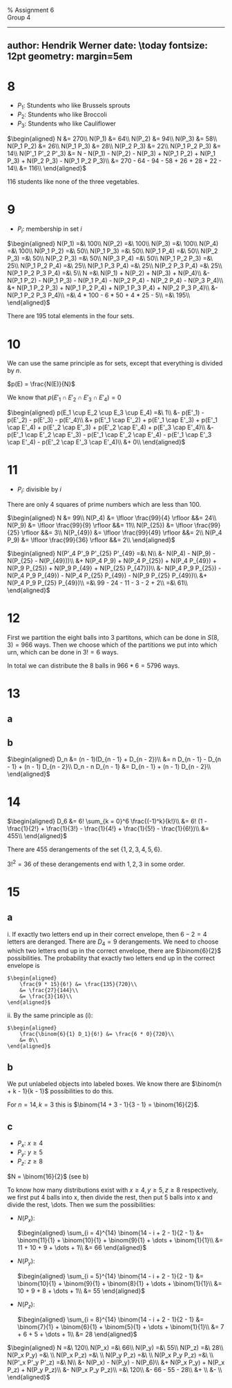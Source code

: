% Assignment 6\
	Group 4

---
author: Hendrik Werner
date: \today
fontsize: 12pt
geometry: margin=5em
---

# 8
* $P_1$: Stundents who like Brussels sprouts
* $P_2$: Stundents who like Broccoli
* $P_3$: Stundents who like Cauliflower

$\begin{aligned}
	N &= 270\\
	N(P_1) &= 64\\
	N(P_2) &= 94\\
	N(P_3) &= 58\\
	N(P_1 P_2) &= 26\\
	N(P_1 P_3) &= 28\\
	N(P_2 P_3) &= 22\\
	N(P_1 P_2 P_3) &= 14\\
	N(P'_1 P'_2 P'_3) &= N - N(P_1) - N(P_2) - N(P_3) + N(P_1 P_2) + N(P_1 P_3) + N(P_2 P_3) - N(P_1 P_2 P_3)\\
	&= 270 - 64 - 94 - 58 + 26 + 28 + 22 - 14\\
	&= 116\\
\end{aligned}$

116 students like none of the three vegetables.

# 9
* $P_i$: membership in set $i$

$\begin{aligned}
	N(P_1) =&\ 100\\
	N(P_2) =&\ 100\\
	N(P_3) =&\ 100\\
	N(P_4) =&\ 100\\
	N(P_1 P_2) =&\ 50\\
	N(P_1 P_3) =&\ 50\\
	N(P_1 P_4) =&\ 50\\
	N(P_2 P_3) =&\ 50\\
	N(P_2 P_3) =&\ 50\\
	N(P_3 P_4) =&\ 50\\
	N(P_1 P_2 P_3) =&\ 25\\
	N(P_1 P_2 P_4) =&\ 25\\
	N(P_1 P_3 P_4) =&\ 25\\
	N(P_2 P_3 P_4) =&\ 25\\
	N(P_1 P_2 P_3 P_4) =&\ 5\\
	N =&\ N(P_1) + N(P_2) + N(P_3) + N(P_4)\\
	&- N(P_1 P_2) - N(P_1 P_3) - N(P_1 P_4) - N(P_2 P_4) - N(P_2 P_4) - N(P_3 P_4)\\
	&+ N(P_1 P_2 P_3) + N(P_1 P_2 P_4) + N(P_1 P_3 P_4) + N(P_2 P_3 P_4)\\
	&- N(P_1 P_2 P_3 P_4)\\
	=&\ 4 * 100 - 6 * 50 + 4 * 25 - 5\\
	=&\ 195\\
\end{aligned}$

There are 195 total elements in the four sets.

# 10
We can use the same principle as for sets, except that everything is divided by $n$.

$p(E) = \frac{N(E)}{N}$

We know that $p(E'_1 \cap E'_2 \cap E'_3 \cap E'_4) = 0$

$\begin{aligned}
	p(E_1 \cup E_2 \cup E_3 \cup E_4) =&\ 1\\
	&- p(E'_1) - p(E'_2) - p(E'_3) - p(E'_4)\\
	&+ p(E'_1 \cap E'_2) + p(E'_1 \cap E'_3) + p(E'_1 \cap E'_4) + p(E'_2 \cap E'_3) + p(E'_2 \cap E'_4) + p(E'_3 \cap E'_4)\\
	&- p(E'_1 \cap E'_2 \cap E'_3) - p(E'_1 \cap E'_2 \cap E'_4) - p(E'_1 \cap E'_3 \cap E'_4) - p(E'_2 \cap E'_3 \cap E'_4)\\
	&+ 0\\
\end{aligned}$

# 11
* $P_i$: divisible by $i$

There are only 4 squares of prime numbers which are less than 100.

$\begin{aligned}
	N &= 99\\
	N(P_4) &= \lfloor \frac{99}{4} \rfloor &&= 24\\
	N(P_9) &= \lfloor \frac{99}{9} \rfloor &&= 11\\
	N(P_{25}) &= \lfloor \frac{99}{25} \rfloor &&= 3\\
	N(P_{49}) &= \lfloor \frac{99}{49} \rfloor &&= 2\\
	N(P_4 P_9) &= \lfloor \frac{99}{36} \rfloor &&= 2\\
\end{aligned}$

$\begin{aligned}
	N(P'_4 P'_9 P'_{25} P'_{49} =&\ N\\
	&- N(P_4) - N(P_9) - N(P_{25} - N(P_{49}))\\
	&+ N(P_4 P_9) + N(P_4 P_{25}) + N(P_4 P_{49}) + N(P_9 P_{25}) + N(P_9 P_{49} + N(P_{25} P_{47}))\\
	&- N(P_4 P_9 P_{25}) - N(P_4 P_9 P_{49}) - N(P_4 P_{25} P_{49}) - N(P_9 P_{25} P_{49})\\
	&+ N(P_4 P_9 P_{25} P_{49})\\
	=&\ 99 - 24 - 11 - 3 - 2 + 2\\
	=&\ 61\\
\end{aligned}$

# 12
First we partition the eight balls into 3 partitons, which can be done in $S(8, 3) = 966$ ways. Then we choose which of the partitions we put into which urn, which can be done in $3! = 6$ ways.

In total we can distribute the 8 balls in $966 * 6 = 5796$ ways.

# 13
## a
## b
$\begin{aligned}
	D_n &= (n - 1)(D_{n - 1} + D_{n - 2})\\
	&= n D_{n - 1} - D_{n - 1} + (n - 1) D_{n - 2}\\
	D_n - n D_{n - 1} &= D_{n - 1} + (n - 1) D_{n - 2}\\
\end{aligned}$

# 14
$\begin{aligned}
	D_6 &= 6! \sum_{k = 0}^6 \frac{(-1)^k}{k!}\\
	&= 6! (1 - \frac{1}{2!} + \frac{1}{3!} - \frac{1}{4!} + \frac{1}{5!} - \frac{1}{6!})\\
	&= 455\\
\end{aligned}$

There are 455 derangements of the set $\{1, 2, 3, 4, 5, 6\}$.

$3!^2 = 36$ of these derangements end with $1, 2, 3$ in some order.

# 15
## a
i. If exactly two letters end up in their correct envelope, then $6 - 2 = 4$ letters are deranged. There are $D_4 = 9$ derangements. We need to choose which two letters end up in the correct envelope, there are $\binom{6}{2}$ possibilities. The probability that exactly two letters end up in the correct envelope is

	$\begin{aligned}
		\frac{9 * 15}{6!} &= \frac{135}{720}\\
		&= \frac{27}{144}\\
		&= \frac{3}{16}\\
	\end{aligned}$

ii. By the same principle as (i):

	$\begin{aligned}
		\frac{\binom{6}{1} D_1}{6!} &= \frac{6 * 0}{720}\\
		&= 0\\
	\end{aligned}$

## b
We put unlabeled objects into labeled boxes. We know there are $\binom{n + k - 1}{k - 1}$ possibilities to do this.

For $n = 14, k = 3$ this is $\binom{14 + 3 - 1}{3 - 1} = \binom{16}{2}$.

## c
* $P_x$: $x \geq 4$
* $P_y$: $y \geq 5$
* $P_z$: $z \geq 8$

$N = \binom{16}{2}$ (see b)

To know how many distributions exist with $x \geq 4, y \geq 5, z \geq 8$ respectively, we first put 4 balls into x, then divide the rest, then put 5 balls into x and divide the rest, \dots. Then we sum the possibilities:

* $N(P_x)$:

	$\begin{aligned}
		\sum_{i = 4}^{14} \binom{14 - i + 2 - 1}{2 - 1}
		&= \binom{11}{1} + \binom{10}{1} + \binom{9}{1} + \dots + \binom{1}{1}\\
		&= 11 + 10 + 9 + \dots + 1\\
		&= 66
	\end{aligned}$

* $N(P_y)$:

	$\begin{aligned}
		\sum_{i = 5}^{14} \binom{14 - i + 2 - 1}{2 - 1}
		&= \binom{10}{1} + \binom{9}{1} + \binom{8}{1} + \dots + \binom{1}{1}\\
		&= 10 + 9 + 8 + \dots + 1\\
		&= 55
	\end{aligned}$

* $N(P_z)$:

	$\begin{aligned}
		\sum_{i = 8}^{14} \binom{14 - i + 2 - 1}{2 - 1}
		&= \binom{7}{1} + \binom{6}{1} + \binom{5}{1} + \dots + \binom{1}{1}\\
		&= 7 + 6 + 5 + \dots + 1\\
		&= 28
	\end{aligned}$

$\begin{aligned}
	N =&\ 120\\
	N(P_x) =&\ 66\\
	N(P_y) =&\ 55\\
	N(P_z) =&\ 28\\
	N(P_x P_y) =&\ \\
	N(P_x P_z) =&\ \\
	N(P_y P_z) =&\ \\
	N(P_x P_y P_z) =&\ \\
	N(P'_x P'_y P'_z) =&\ N\\
	&- N(P_x) - N(P_y) - N(P_6)\\
	&+ N(P_x P_y) + N(P_x P_z) + N(P_y P_z)\\
	&- N(P_x P_y P_z)\\
	=&\ 120\\
	&- 66 - 55 - 28\\
	&+ \\
	&- \\
\end{aligned}$
